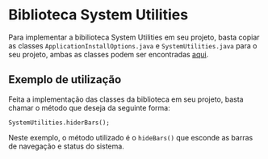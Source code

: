# Biblioteca System Utilities
Para implementar a bibilioteca System Utilities em seu projeto, basta copiar as classes `ApplicationInstallOptions.java` e `SystemUtilities.java` para o seu projeto, ambas as classes podem ser encontradas [aqui](./android-project/system-utilities-demo/SystemUtilities/src/main/java/com/victorvision/systemutilities/).

## Exemplo de utilização
Feita a implementação das classes da biblioteca em seu projeto, basta chamar o método que deseja da seguinte forma:

`SystemUtilities.hiderBars();`

Neste exemplo, o método utilizado é o `hideBars()` que esconde as barras de navegação e status do sistema.

